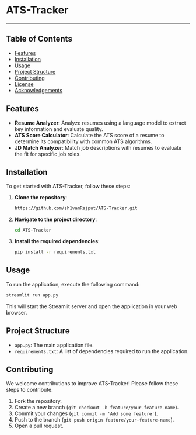# ATS-Tracker
---

## Table of Contents

- [Features](#features)
- [Installation](#installation)
- [Usage](#usage)
- [Project Structure](#project-structure)
- [Contributing](#contributing)
- [License](#license)
- [Acknowledgements](#acknowledgements)

## Features

- **Resume Analyzer**: Analyze resumes using a language model to extract key information and evaluate quality.
- **ATS Score Calculator**: Calculate the ATS score of a resume to determine its compatibility with common ATS algorithms.
- **JD Match Analyzer**: Match job descriptions with resumes to evaluate the fit for specific job roles.

## Installation

To get started with ATS-Tracker, follow these steps:

1. **Clone the repository**:
    ```bash
   https://github.com/sh1vamRajput/ATS-Tracker.git
    ```

2. **Navigate to the project directory**:
    ```bash
    cd ATS-Tracker
    ```

3. **Install the required dependencies**:
    ```bash
    pip install -r requirements.txt
    ```

## Usage

To run the application, execute the following command:

```bash
streamlit run app.py
```

This will start the Streamlit server and open the application in your web browser.

## Project Structure

- `app.py`: The main application file.
- `requirements.txt`: A list of dependencies required to run the application.

## Contributing

We welcome contributions to improve ATS-Tracker! Please follow these steps to contribute:

1. Fork the repository.
2. Create a new branch (`git checkout -b feature/your-feature-name`).
3. Commit your changes (`git commit -m 'Add some feature'`).
4. Push to the branch (`git push origin feature/your-feature-name`).
5. Open a pull request.




